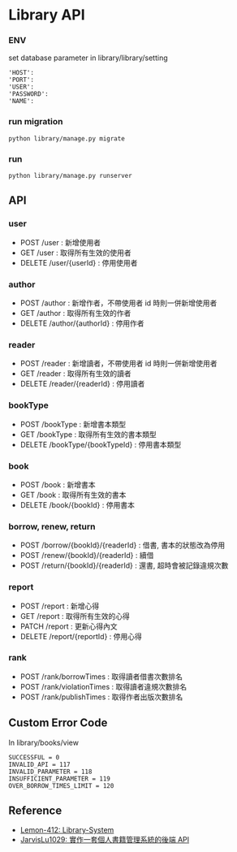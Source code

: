 # Library API

### ENV

set database parameter in library/library/setting

```
'HOST':
'PORT':
'USER':
'PASSWORD':
'NAME':
```

### run migration

```
python library/manage.py migrate
```

### run

```
python library/manage.py runserver
```

## API

### user

- POST /user : 新增使用者
- GET /user : 取得所有生效的使用者
- DELETE /user/{userId} : 停用使用者

### author

- POST /author : 新增作者，不帶使用者 id 時則一併新增使用者
- GET /author : 取得所有生效的作者
- DELETE /author/{authorId} : 停用作者

### reader

- POST /reader : 新增讀者，不帶使用者 id 時則一併新增使用者
- GET /reader : 取得所有生效的讀者
- DELETE /reader/{readerId} : 停用讀者

### bookType

- POST /bookType : 新增書本類型
- GET /bookType : 取得所有生效的書本類型
- DELETE /bookType/{bookTypeId} : 停用書本類型

### book

- POST /book : 新增書本
- GET /book : 取得所有生效的書本
- DELETE /book/{bookId} : 停用書本

### borrow, renew, return

- POST /borrow/{bookId}/{readerId} : 借書, 書本的狀態改為停用
- POST /renew/{bookId}/{readerId} : 續借
- POST /return/{bookId}/{readerId} : 還書, 超時會被記錄違規次數

### report

- POST /report : 新增心得
- GET /report : 取得所有生效的心得
- PATCH /report : 更新心得內文
- DELETE /report/{reportId} : 停用心得

### rank

- POST /rank/borrowTimes : 取得讀者借書次數排名
- POST /rank/violationTimes : 取得讀者違規次數排名
- POST /rank/publishTimes : 取得作者出版次數排名

## Custom Error Code

In library/books/view

```
SUCCESSFUL = 0
INVALID_API = 117
INVALID_PARAMETER = 118
INSUFFICIENT_PARAMETER = 119
OVER_BORROW_TIMES_LIMIT = 120
```

## Reference

- [Lemon-412: Library-System](https://github.com/Lemon-412/Library-System)
- [JarvisLu1029: 實作一套個人書籍管理系統的後端 API](https://github.com/JarvisLu1029/ntnu_job)
